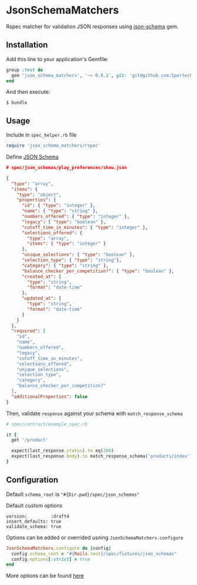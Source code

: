 # JsonSchemaMatchers

Rspec matcher for validation JSON responses using [json-schema](https://github.com/ruby-json-schema/json-schema) gem.

## Installation

Add this line to your application's Gemfile:

```ruby
group :test do
  gem 'json_schema_matchers', '~> 0.0.1', git: 'git@github.com:Sportech/json_schema_matchers.git'
end
```

And then execute:

    $ bundle

## Usage

Include in `spec_helper.rb` file

```ruby
require 'json_schema_matchers/rspec'
```

Define [JSON Schema](http://json-schema.org/)

```json
# spec/json_schemas/play_preferences/show.json

{
  "type": "array",
  "items": {
    "type": "object",
    "properties": {
      "id": { "type": "integer" },
      "name": { "type": "string" },
      "numbers_offered": { "type": "integer" },
      "legacy": { "type": "boolean" },
      "cutoff_time_in_minutes": { "type": "integer" },
      "selections_offered": {
        "type": "array",
        "items": { "type": "integer" }
      },
      "unique_selections": { "type": "boolean" },
      "selection_type": { "type": "string"},
      "category": { "type": "string" },
      "balance_checker_per_competition?": { "type": "boolean" },
      "created_at": {
        "type": "string",
        "format": "date-time"
      },
      "updated_at": {
        "type": "string",
        "format": "date-time"
      }
    }
  },
  "required": [
    "id",
    "name",
    "numbers_offered",
    "legacy",
    "cutoff_time_in_minutes",
    "selections_offered",
    "unique_selections",
    "selection_type",
    "category",
    "balance_checker_per_competition?"
  ],
  "additionalProperties": false
}
```

Then, validate `response` against your schema with `match_response_schema`

```ruby
# spec/contract/example_spec.rb

it {
  get '/product'

  expect(last_response.status).to eq(200)
  expect(last_response.body).to match_response_schema('products/index')
}
```

## Configuration

Default `schema_root` is `"#{Dir.pwd}/spec/json_schemas"`

Default custom options

```
version:         :draft4
insert_defaults: true
validate_schema: true
```

Options can be added or overrided usning `JsonSchemaMatchers.configure`

```ruby
JsonSchemaMatchers.configure do |config|
  config.schema_root = "#{Rails.root}/spec/fixtures/json_schemas"
  config.options[:strict] = true
end
```

More options can be found [here](https://github.com/ruby-json-schema/json-schema/tree/v2.7.0#advanced-options)
